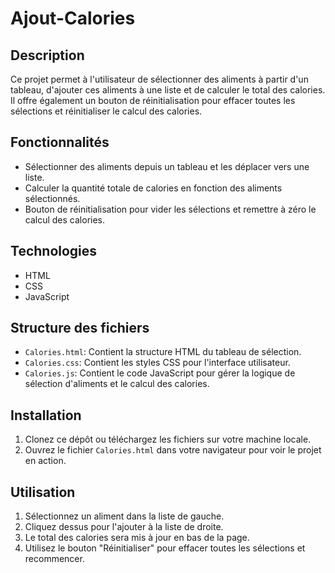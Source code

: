 # Ajout-Calories


## Description
Ce projet permet à l'utilisateur de sélectionner des aliments à partir d'un tableau, d'ajouter ces aliments à une liste et de calculer le total des calories. Il offre également un bouton de réinitialisation pour effacer toutes les sélections et réinitialiser le calcul des calories.

## Fonctionnalités
- Sélectionner des aliments depuis un tableau et les déplacer vers une liste.
- Calculer la quantité totale de calories en fonction des aliments sélectionnés.
- Bouton de réinitialisation pour vider les sélections et remettre à zéro le calcul des calories.

## Technologies
- HTML
- CSS
- JavaScript

## Structure des fichiers
- `Calories.html`: Contient la structure HTML du tableau de sélection.
- `Calories.css`: Contient les styles CSS pour l'interface utilisateur.
- `Calories.js`: Contient le code JavaScript pour gérer la logique de sélection d'aliments et le calcul des calories.

## Installation
1. Clonez ce dépôt ou téléchargez les fichiers sur votre machine locale.
2. Ouvrez le fichier `Calories.html` dans votre navigateur pour voir le projet en action.

## Utilisation
1. Sélectionnez un aliment dans la liste de gauche.
2. Cliquez dessus pour l'ajouter à la liste de droite.
3. Le total des calories sera mis à jour en bas de la page.
4. Utilisez le bouton "Réinitialiser" pour effacer toutes les sélections et recommencer.